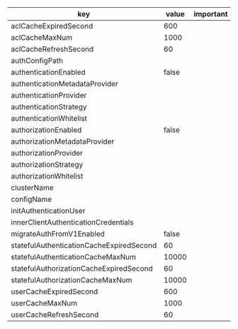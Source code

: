 |key|value|important|description|
|---|---|---|---|
|aclCacheExpiredSecond|600|||
|aclCacheMaxNum|1000|||
|aclCacheRefreshSecond|60|||
|authConfigPath||||
|authenticationEnabled|false|||
|authenticationMetadataProvider||||
|authenticationProvider||||
|authenticationStrategy||||
|authenticationWhitelist||||
|authorizationEnabled|false|||
|authorizationMetadataProvider||||
|authorizationProvider||||
|authorizationStrategy||||
|authorizationWhitelist||||
|clusterName||||
|configName||||
|initAuthenticationUser||||
|innerClientAuthenticationCredentials||||
|migrateAuthFromV1Enabled|false|||
|statefulAuthenticationCacheExpiredSecond|60|||
|statefulAuthenticationCacheMaxNum|10000|||
|statefulAuthorizationCacheExpiredSecond|60|||
|statefulAuthorizationCacheMaxNum|10000|||
|userCacheExpiredSecond|600|||
|userCacheMaxNum|1000|||
|userCacheRefreshSecond|60|||
